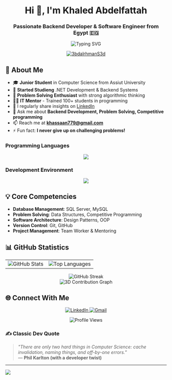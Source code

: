 <h1 align="center">Hi 👋, I'm Khaled Abdelfattah</h1>
<h3 align="center">Passionate Backend Developer & Software Engineer from Egypt 🇪🇬</h3>

<p align="center">
  <img src="https://readme-typing-svg.herokuapp.com?font=Fira+Code&pause=1000&color=2196F3&center=true&vCenter=true&width=435&lines=Backend+Developer;.NET+Developer;Competitive+Programmer;Problem+Solver;Software+Engineer" alt="Typing SVG" />
</p>

<p align="center"> 
  <a href="https://github.com/ryo-ma/github-profile-trophy">
    <img src="https://github-profile-trophy.vercel.app/?username=Khaled-Freaken-Cr7&theme=darkhub&row=2&column=9" alt="3bdalrhmanS3d" />
  </a> 
</p>

## 🚀 About Me

- 🎓 **Junior Student** in Computer Science from Assiut University
- 💼 **Started Studieng** .NET Development & Backend Systems
- 🧠 **Problem Solving Enthusiast** with strong algorithmic thinking
- 👨‍🏫 **IT Mentor** - Trained 100+ students in programming
- 📝 I regularly share insights on [LinkedIn]((https://www.linkedin.com/in/khaled-abdulfattah-hefzy/))
- 💬 Ask me about **Backend Development, Problem Solving, Competitive programming**
- 📫 Reach me at **khassaan779@gmail.com**
- ⚡ Fun fact: **I never give up on challenging problems!**

### **Programming Languages**
<p align="center">
  <img src="https://skillicons.dev/icons?i=cpp,cs,java,python,c" />
</p>

### **Development Environment**
<p align="center">
  <img src="https://skillicons.dev/icons?i=visualstudio,vscode" />
</p>

## 💡 Core Competencies

- **Database Management**: SQL Server, MySQL
- **Problem Solving**: Data Structures, Competitive Programming
- **Software Architecture**: Design Patterns, OOP
- **Version Control**: Git, GitHub
- **Project Management**: Team Worker & Mentoring

## 📊 GitHub Statistics

<table width="100%">
  <tr>
    <td align="left">
      <img
        src="https://github-readme-stats.vercel.app/api?username=Khaled-Freaken-Cr7&show_icons=true&theme=tokyonight&hide_border=true"
        alt="GitHub Stats"
      />
    </td>
    <td align="right">
      <img
        src="https://github-readme-stats.vercel.app/api/top-langs?username=Khaled-Freaken-Cr7&layout=compact&theme=tokyonight&hide_border=true"
        alt="Top Languages"
      />
    </td>
  </tr>
</table>

<div align="center">
  <img src="https://github-readme-streak-stats.herokuapp.com/?user=Khaled-Freaken-Cr7&theme=tokyonight&hide_border=true" alt="GitHub Streak" />
</div>

<!-- 3D Contribution Graph -->
<div align="center">
  <img src="https://github-readme-activity-graph.vercel.app/graph?username=Khaled-Freaken-Cr7&bg_color=0D1117&color=00d4ff&line=00d4ff&point=ffffff&area=true&hide_border=true&custom_title=💻%20My%20Code%20Journey%20-%20Every%20Commit%20Tells%20a%20Story" alt="3D Contribution Graph" />
</div>

## 🌐 Connect With Me

<p align="center">
  <a href="https://www.linkedin.com/in/khaled-abdulfattah-hefzy" target="_blank">
    <img src="https://img.shields.io/badge/LinkedIn-0077B5?style=for-the-badge&logo=linkedin&logoColor=white" alt="LinkedIn"/>
  </a>
  <a href="mailto:khassaan779@gmail.com" target="_blank">
    <img src="https://img.shields.io/badge/Gmail-D14836?style=for-the-badge&logo=gmail&logoColor=white" alt="Gmail"/>
  </a>
</p>

<p align="center">
  <img src="https://komarev.com/ghpvc/?username=Khaled-Freaken-Cr7&style=flat-square&color=blue" alt="Profile Views"/>
</p>

### ✍️ Classic Dev Quote
> *"There are only two hard things in Computer Science: cache invalidation, naming things, and off-by-one errors."*  
> — **Phil Karlton (with a developer twist)**

---

[![](https://visitcount.itsvg.in/api?id=ProfThorfinn&icon=2&color=0)](https://visitcount.itsvg.in)


